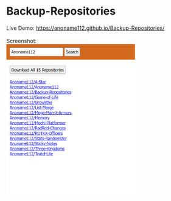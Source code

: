 # Backup-Repositories
Live Demo: https://anoname112.github.io/Backup-Repositories/
<br /><br />
Screenshot:
<br />
<a href="https://anoname112.github.io/Backup-Repositories/">
   <img src="https://raw.githubusercontent.com/Anoname112/Backup-Repositories/main/ss.png" title="Backup Repositories" height="400">
</a>
